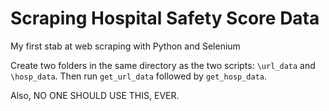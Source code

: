 Scraping Hospital Safety Score Data
=====================

My first stab at web scraping with Python and Selenium

Create two folders in the same directory as the two scripts: `\url_data` and `\hosp_data`. Then run `get_url_data` followed by `get_hosp_data`.


Also, NO ONE SHOULD USE THIS, EVER.
